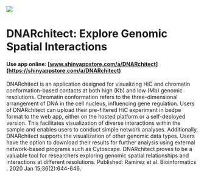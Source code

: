 ![](https://shiny-app-store3.s3.amazonaws.com/approvedapp/s511_WTUsnKNsoZmSiOGsHY4TddkmgYpXYoIuenELaCtJ_logo_360.jpg)

# DNARchitect: Explore Genomic Spatial Interactions

#### Use app online: __[www.shinyappstore.com/a/DNARchitect](https://shinyappstore.com/a/DNARchitect)__

DNARchitect is an application designed for visualizing HiC and chromatin conformation-based contacts at both high (Kb) and low (Mb) genomic resolutions. Chromatin conformation refers to the three-dimensional arrangement of DNA in the cell nucleus, influencing gene regulation. Users of DNARchitect can upload their pre-filtered HiC experiment in bedpe format to the web app, either on the hosted platform or a self-deployed version. This facilitates visualization of diverse interactions within the sample and enables users to conduct simple network analyses. Additionally, DNARchitect supports the visualization of other genomic data types. Users have the option to download their results for further analysis using external network-based programs such as Cytoscape. DNARchitect proves to be a valuable tool for researchers exploring genomic spatial relationships and interactions at different resolutions. Published: Ramirez et al. Bioinformatics . 2020 Jan 15;36(2):644-646.
